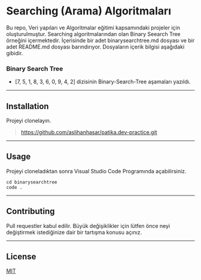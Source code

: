 # Searching (Arama) Algoritmaları
Bu repo, Veri yapıları ve Algoritmalar eğitimi kapsamındaki projeler için oluşturulmuştur. Searching algoritmalarından olan Binary Seearch Tree örneğini içermektedir. İçerisinde bir adet binarysearchtree.md dosyası ve bir adet README.md dosyası barındırıyor. Dosyaların içerik bilgisi aşağıdaki gibidir.


### Binary Search Tree
* [7, 5, 1, 8, 3, 6, 0, 9, 4, 2] dizisinin Binary-Search-Tree aşamaları yazıldı.
---

## Installation
Projeyi clonelayın.

> https://github.com/aslihanhasar/patika.dev-practice.git

---

## Usage
Projeyi cloneladıktan sonra Visual Studio Code Programında açabilirsiniz.

```
cd binarysearchtree
code .
```

---

## Contributing
Pull requestler kabul edilir. Büyük değişiklikler için lütfen önce neyi değiştirmek istediğinize dair bir tartışma konusu açınız.

---

## License
[MIT](https://choosealicense.com/licenses/mit/)
